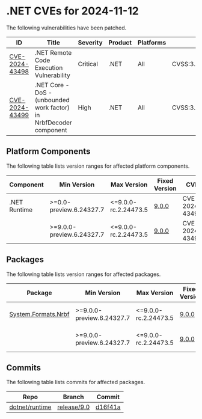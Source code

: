 # .NET CVEs for 2024-11-12

The following vulnerabilities have been patched.

| ID                | Title             | Severity      | Product       | Platforms     | CVSS                         |
| ----------------- | ----------------- | ------------- | ------------- | ------------- | ---------------------------- |
| [CVE-2024-43498][CVE-2024-43498] | .NET Remote Code Execution Vulnerability | Critical | .NET | All | CVSS:3.1/AV:N/AC:L/PR:N/UI:R/S:U/C:H/I:H/A:H/E:U/RL:O/RC:C |
| [CVE-2024-43499][CVE-2024-43499] | .NET Core - DoS - (unbounded work factor) in NrbfDecoder component | High | .NET | All | CVSS:3.1/AV:N/AC:L/PR:N/UI:N/S:U/C:N/I:N/A:H/E:U/RL:O/RC:C |


## Platform Components

The following table lists version ranges for affected platform components.

| Component     | Min Version   | Max Version | Fixed Version | CVE     | Source fix |
| ------------- | ------------- | --------- | --------- | ------------- | -------- |
| .NET Runtime  | >=0.0-preview.6.24327.7 | <=9.0.0-rc.2.24473.5 | [9.0.0](https://github.com/dotnet/core/blob/main/release-notes/9.0/9.0.0/9.0.0.md) | CVE-2024-43498 | [d16f41a][d16f41a]  |
|               | >=9.0.0-preview.6.24327.7 | <=9.0.0-rc.2.24473.5 | [9.0.0](https://github.com/dotnet/core/blob/main/release-notes/9.0/9.0.0/9.0.0.md) | CVE-2024-43499 | [d16f41a][d16f41a]  |


## Packages

The following table lists version ranges for affected packages.

| Package       | Min Version   | Max Version | Fixed Version | CVE     | Source fix |
| ------------- | ------------- | --------- | --------- | ------------- | -------- |
| [System.Formats.Nrbf][System.Formats.Nrbf] | >=9.0.0-preview.6.24327.7 | <=9.0.0-rc.2.24473.5 | [9.0.0](https://www.nuget.org/packages/System.Formats.Nrbf/9.0.0) | CVE-2024-43498 | [d16f41a][d16f41a]  |
|               | >=9.0.0-preview.6.24327.7 | <=9.0.0-rc.2.24473.5 | [9.0.0](https://www.nuget.org/packages/System.Formats.Nrbf/9.0.0) | CVE-2024-43499 | [d16f41a][d16f41a]  |



## Commits

The following table lists commits for affected packages.

| Repo                        | Branch            | Commit                                                   |
| --------------------------- | ----------------- | -------------------------------------------------------- |
| [dotnet/runtime][dotnet/runtime] | [release/9.0][release/9.0] | [d16f41a][d16f41a]                         |



[CVE-2024-43498]: https://github.com/dotnet/runtime/security/advisories/GHSA-v7vf-f5q6-m899
[CVE-2024-43499]: https://github.com/dotnet/runtime/security/advisories/GHSA-6x36-qxmj-rv4p
[System.Formats.Nrbf]: https://www.nuget.org/packages/System.Formats.Nrbf
[dotnet/runtime]: https://github.com/dotnet/runtime
[release/9.0]: https://github.com/dotnet/runtime/tree/release/9.0
[d16f41a]: https://github.com/dotnet/runtime/commit/d16f41ad8fded18bf82bca88df27967cc3365eb0
